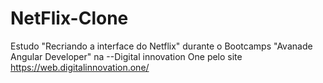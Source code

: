 # NetFlix-Clone
Estudo "Recriando a interface do Netflix" durante o Bootcamps "Avanade Angular Developer" na --Digital innovation One pelo site https://web.digitalinnovation.one/
